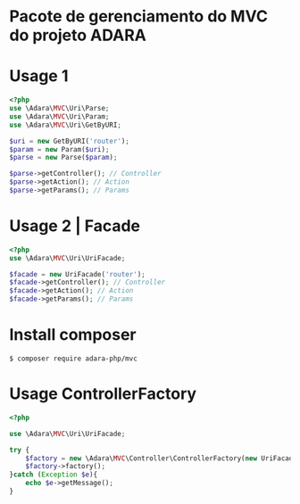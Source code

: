 # Pacote de gerenciamento do MVC do projeto ADARA

# Usage 1

```php
<?php
use \Adara\MVC\Uri\Parse;
use \Adara\MVC\Uri\Param;
use \Adara\MVC\Uri\GetByURI;

$uri = new GetByURI('router');
$param = new Param($uri);
$parse = new Parse($param);

$parse->getController(); // Controller
$parse->getAction(); // Action
$parse->getParams(); // Params
```

# Usage 2 | Facade
```php
<?php
use \Adara\MVC\Uri\UriFacade;

$facade = new UriFacade('router');
$facade->getController(); // Controller
$facade->getAction(); // Action
$facade->getParams(); // Params
```

# Install composer
```ssh
$ composer require adara-php/mvc
```

# Usage ControllerFactory
```php
<?php

use \Adara\MVC\Uri\UriFacade;

try {
    $factory = new \Adara\MVC\Controller\ControllerFactory(new UriFacade('router'),'Adara\MVC\Controller');
    $factory->factory();
}catch (Exception $e){
    echo $e->getMessage();
}
```